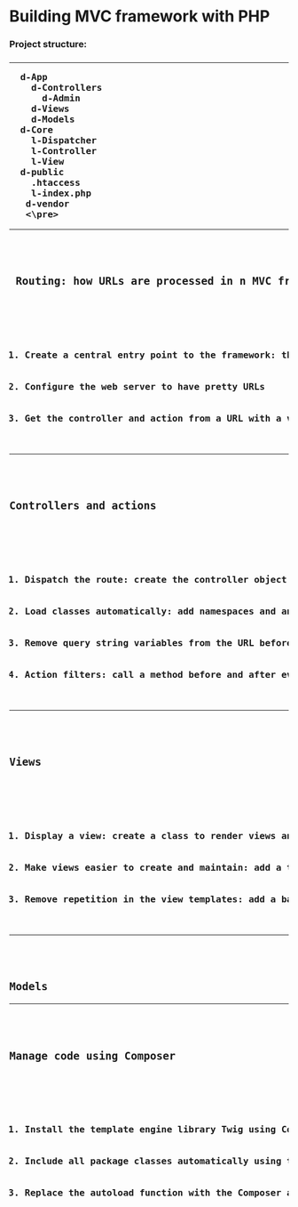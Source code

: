<h1>Building MVC framework with PHP</h1>
<h3>Project structure:<h3><hr>
<pre>
  d-App
    d-Controllers
      d-Admin
    d-Views
    d-Models
  d-Core
    l-Dispatcher 
    l-Controller
    l-View
  d-public
    .htaccess
    l-index.php
   d-vendor
   <\pre>
<hr>

<h3> Routing: how URLs are processed in n MVC framework </h3>
      <ol>
        <li>Create a central entry point to the framework: the front controller</li>
        <li>Configure the web server to have pretty URLs</li>
        <li>Get the controller and action from a URL with a variable structure, using regular expression</li>
      </ol><hr>
 <h3>Controllers and actions</h3>
    <ol>
        <li>Dispatch the route: create the controller object and run the action method</li>
        <li>Load classes automatically: add namespaces and an autoload function. (with composer)</li>
        <li>Remove query string variables from the URL before matching to a route</li>
        <li>Action filters: call a method before and after every action in a controller</li>
    </ol><hr>
 <h3>Views</h3>
     <ol>
         <li>Display a view: create a class to render views and use it in a controller</li>
         <li>Make views easier to create and maintain: add a template engine (with Twig)</li>
         <li>Remove repetition in the view templates: add a base template to inherit from</li>
     </ol><hr>
 <h3>Models</h3><hr>
 <h3>Manage code using Composer</h3>
    <ol>
        <li>Install the template engine library Twig using Composer</li>
        <li>Include all package classes automatically using the Composer autoloader</li>
        <li>Replace the autoload function with the Composer autoloader</li>
    </ol>